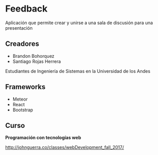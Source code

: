 # Feedback
Aplicación que permite crear y unirse a una sala de discusión para una presentación

## Creadores
* Brandon Bohorquez
* Santiago Rojas Herrera

Estudiantes de Ingeniería de Sistemas en la Universidad de los Andes

## Frameworks
* Meteor
* React
* Bootstrap

## Curso
**Programación con tecnologías web**

http://johnguerra.co/classes/webDevelopment_fall_2017/

